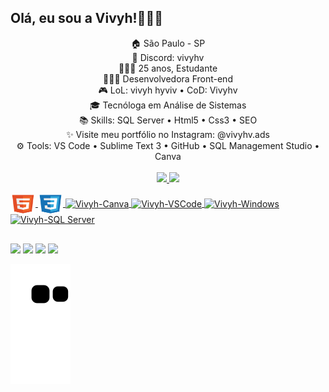 ## Olá, eu sou a Vivyh!🙋🏻‍♀️
<div align="center">
🏠 São Paulo - SP <br>
🐸 Discord: vivyhv <br>
💁🏻‍♀️ 25 anos, Estudante <br>
👩🏻‍💻 Desenvolvedora Front-end <br>
🎮 LoL: vivyh hyviv • CoD: Vivyhv <br>
🎓 Tecnóloga em Análise de Sistemas <br>
📚 Skills: SQL Server • Html5 • Css3 • SEO <br>
✨ Visite meu portfólio no Instagram: @vivyhv.ads <br>
⚙️ Tools: VS Code • Sublime Text 3 • GitHub • SQL Management Studio • Canva
  </div>
  <br>


<div align="center">
  <a href="https://github.com/vivyhv">
  <img height="200em" widht="100%" src="https://github-readme-stats.vercel.app/api?username=vivyhv&show_icons=true&theme=gotham&include_all_commits=true&count_private=true"/>
  <img height="230em" widht="100%" src="https://github-readme-stats.vercel.app/api/top-langs/?username=vivyhv&layout=compact&langs_count=7&theme=gotham"/>
</div>
    
<div style="display: inline_block"><br>
  <img align="center" alt="Vivyh-HTML5" height="30" width="40" src="https://raw.githubusercontent.com/devicons/devicon/master/icons/html5/html5-original.svg">
  <img align="center" alt="Vivyh-CSS3" height="30" width="40" src="https://raw.githubusercontent.com/devicons/devicon/master/icons/css3/css3-original.svg">
  <img align="center" alt="Vivyh-Canva" height="30" width="40" src="https://cdn.jsdelivr.net/gh/devicons/devicon/icons/canva/canva-original.svg"/>
  <img align="center" alt="Vivyh-VSCode" height="30" width="40" src="https://cdn.jsdelivr.net/gh/devicons/devicon/icons/vscode/vscode-original-wordmark.svg"/>
  <img align="center" alt="Vivyh-Windows" height="30" width="40" src="https://cdn.jsdelivr.net/gh/devicons/devicon/icons/windows8/windows8-original.svg"/>
  <img align="center" alt="Vivyh-SQL Server" height="30" width="40" src="https://cdn.jsdelivr.net/gh/devicons/devicon/icons/microsoftsqlserver/microsoftsqlserver-plain.svg"/>
  </div>
 

          
  ##
 
<div>
  <a href="https://instagram.com/vivyhv.ads" target="_blank"><img src="https://img.shields.io/badge/-Instagram-%23E4405F?style=for-the-badge&logo=instagram&logoColor=white" target="_blank"></a>
  <a href = "mailto:vivyh.nascimento10@hotmail.com"><img src="https://img.shields.io/badge/-Outlook-%23333?style=for-the-badge&logo=gmail&logoColor=blue" target="_blank"></a>
  <a href="https://www.linkedin.com/in/vivianefeitosa10" target="_blank"><img src="https://img.shields.io/badge/-LinkedIn-%230077B5?style=for-the-badge&logo=linkedin&logoColor=white" target="_blank"></a>
  <a href="https://discord.gg/jYtwZsR7Xs" target="_blank"><img src="https://img.shields.io/badge/-Discord-7289DA?style=for-the-badge&logo=discord&logoColor=white" target="_blank"></a>
 
  
 ![Snake animation](https://github.com/vivyhv/vivyhv/blob/output/github-contribution-grid-snake.svg)
</div>
